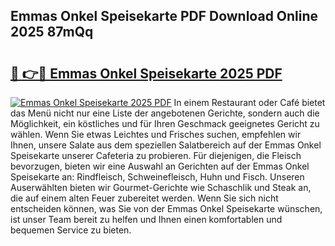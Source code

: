 ## Emmas Onkel Speisekarte PDF Download Online 2025 87mQq

# <h2><a href="http://gc6wh3i.nevu.top/?p=Emmas+Onkel+Speisekarte">🔗 👉🔴 Emmas Onkel Speisekarte 2025 PDF</a></h2>

[![Emmas Onkel Speisekarte 2025 PDF](https://i.imgur.com/dBaPXMq.png)](http://gc6wh3i.nevu.top/?p=Emmas+Onkel+Speisekarte)
In einem Restaurant oder Café bietet das Menü nicht nur eine Liste der angebotenen Gerichte, sondern auch die Möglichkeit, ein köstliches und für Ihren Geschmack geeignetes Gericht zu wählen. Wenn Sie etwas Leichtes und Frisches suchen, empfehlen wir Ihnen, unsere Salate aus dem speziellen Salatbereich auf der Emmas Onkel Speisekarte unserer Cafeteria zu probieren. Für diejenigen, die Fleisch bevorzugen, bieten wir eine Auswahl an Gerichten auf der Emmas Onkel Speisekarte an: Rindfleisch, Schweinefleisch, Huhn und Fisch. Unseren Auserwählten bieten wir Gourmet-Gerichte wie Schaschlik und Steak an, die auf einem alten Feuer zubereitet werden. Wenn Sie sich nicht entscheiden können, was Sie von der Emmas Onkel Speisekarte wünschen, ist unser Team bereit zu helfen und Ihnen einen komfortablen und bequemen Service zu bieten.
